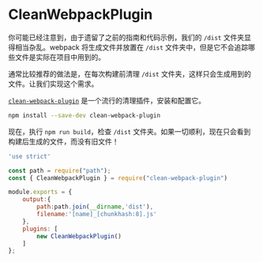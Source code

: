 # CleanWebpackPlugin

你可能已经注意到，由于遗留了之前的指南和代码示例，我们的 `/dist` 文件夹显得相当杂乱。webpack 将生成文件并放置在 `/dist` 文件夹中，但是它不会追踪哪些文件是实际在项目中用到的。

通常比较推荐的做法是，在每次构建前清理 `/dist` 文件夹，这样只会生成用到的文件。让我们实现这个需求。

[`clean-webpack-plugin`](https://www.npmjs.com/package/clean-webpack-plugin) 是一个流行的清理插件，安装和配置它。

```bash
npm install --save-dev clean-webpack-plugin
```

现在，执行 `npm run build`，检查 `/dist` 文件夹。如果一切顺利，现在只会看到构建后生成的文件，而没有旧文件！

```js
'use strict'

const path = require("path");
const { CleanWebpackPlugin } = require("clean-webpack-plugin")

module.exports = {
    output:{
        path:path.join(__dirname,'dist'),
        filename:'[name]_[chunkhash:8].js'
    },
    plugins: [
        new CleanWebpackPlugin()
    ]
};
```



